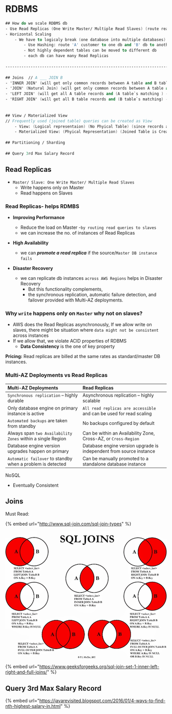 # RDBMS

```fsharp
## How do we scale RDBMS db
- Use Read Replicas (One Write Master/ Multiple Read Slaves) (route read queries to slaves)
- Horizontal Scaling
    - We have to logicaly break (one database into multiple databases)
        - Use Hashing: route 'A' customer to one db and 'B' db to another customer
        - Not highly dependent tables can be moved to different db
        - each db can have many Read Replicas

---------------------------------------------------------------------------------

## Joins  // A ___ JOIN B
- 'INNER JOIN' (will get only common records between A table and B table) (no unmatching records) (all A and B columns, duplicate columns will be present)
- 'JOIN' (Natural Join) (will get only common records between A table and B table) (no unmatching records) (no duplicate columns)
- 'LEFT JOIN' (will get all A table records and (A table`s matching ) --B table record (unmatching records dispalyed as NULL)
- 'RIGHT JOIN' (will get all B table records and (B table`s matching) --A table record (unmatching records dispalyed as NULL)


## View / Materialized View 
// Frequently used (joined table) queries can be created as View
    - View: (Logical representaion) (No Phyical Table) (since records are references, we always get updated record)
    - Materialized View: (Phyical Representation) (Joined Table is Created) (to update records, needs triggers)

## Partitioning / Sharding

## Query 3rd Max Salary Record


```

## Read Replicas

* `Master/ Slave: One Write Master/ Multiple Read Slaves` 
  * Write happens only on Master
  * Read happens on Slaves

### Read Replicas- helps RDMBS

* **Improving Performance**

  * Reduce the load on Master -`by routing read queries to slaves`
  * we can increase the no. of instances of Read Replicas

* **High Availability**

  * we can _**promote a read replica**_ if the source/`Master DB instance fails`  

* **Disaster Recovery**
  * we can replicate db instances `across AWS Regions` helps in Disaster Recovery
    * But this functionality complements,
    * the synchronous replication, automatic failure detection, and failover provided with Multi-AZ deployments.

### Why `write` happens only on `Master` why not on slaves?

* AWS does the Read Replicas asynchronously, If we allow write on slaves, there might be situation where `data might not be consistent` across instances
* If we allow that, we violate ACID properties of RDBMS
  * **Data Consistency** is the one of key property 

**Pricing:** Read replicas are billed at the same rates as standard/master DB instances.



### Multi-AZ Deployments vs Read Replicas

| Multi-AZ Deployments | Read Replicas |
| :--- | :--- |
| `Synchronous replication` – highly durable | Asynchronous replication – highly scalable |
| Only database engine on primary instance is active | `All read replicas are accessible` and can be used for read scaling |
| `Automated backups` are taken from standby | No backups configured by default |
| Always span `two Availability Zones` within a single Region | Can be within an Availability Zone, Cross-AZ, or `Cross-Region` |
| Database engine version upgrades happen on primary | Database engine version upgrade is independent from source instance |
| `Automatic failover` to standby when a problem is detected | Can be manually promoted to a standalone database instance |



NoSQL

* Eventually Consistent 



## Joins

Must Read:

{% embed url="http://www.sql-join.com/sql-join-types" %}



![](../../../.gitbook/assets/image%20%2816%29.png)



{% embed url="https://www.geeksforgeeks.org/sql-join-set-1-inner-left-right-and-full-joins/" %}



## Query 3rd Max Salary Record

{% embed url="https://javarevisited.blogspot.com/2016/01/4-ways-to-find-nth-highest-salary-in.html" %}





 

